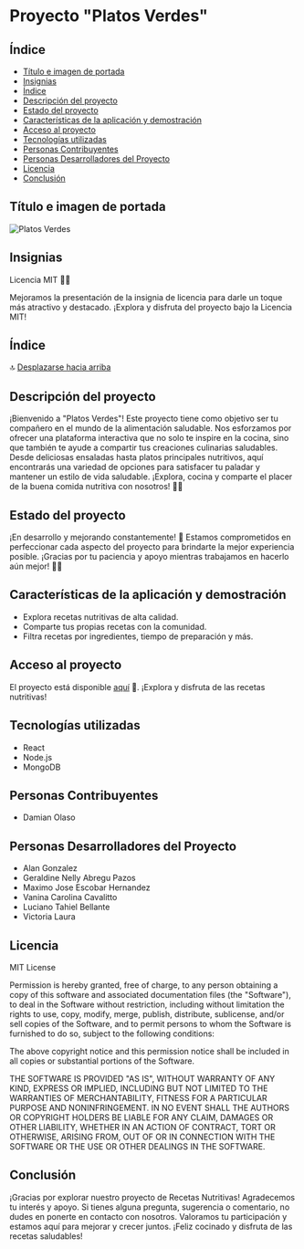 # Proyecto "Platos Verdes"

## Índice

* [Título e imagen de portada](#título-e-imagen-de-portada)
* [Insignias](#insignias)
* [Índice](#índice)
* [Descripción del proyecto](#descripción-del-proyecto)
* [Estado del proyecto](#estado-del-proyecto)
* [Características de la aplicación y demostración](#características-de-la-aplicación-y-demostración)
* [Acceso al proyecto](#acceso-al-proyecto)
* [Tecnologías utilizadas](#tecnologías-utilizadas)
* [Personas Contribuyentes](#personas-contribuyentes)
* [Personas Desarrolladores del Proyecto](#personas-desarrolladores-del-proyecto)
* [Licencia](#licencia)
* [Conclusión](#conclusión)

## Título e imagen de portada

![Platos Verdes](imagen.png)

## Insignias
Licencia MIT 📜✨

Mejoramos la presentación de la insignia de licencia para darle un toque más atractivo y destacado. ¡Explora y disfruta del proyecto bajo la Licencia MIT!

## Índice
🔝 [Desplazarse hacia arriba](#índice) 

## Descripción del proyecto

¡Bienvenido a "Platos Verdes"! Este proyecto tiene como objetivo ser tu compañero en el mundo de la alimentación saludable. Nos esforzamos por ofrecer una plataforma interactiva que no solo te inspire en la cocina, sino que también te ayude a compartir tus creaciones culinarias saludables. Desde deliciosas ensaladas hasta platos principales nutritivos, aquí encontrarás una variedad de opciones para satisfacer tu paladar y mantener un estilo de vida saludable. ¡Explora, cocina y comparte el placer de la buena comida nutritiva con nosotros! 🌱🍲

## Estado del proyecto

¡En desarrollo y mejorando constantemente! 🚀
Estamos comprometidos en perfeccionar cada aspecto del proyecto para brindarte la mejor experiencia posible. ¡Gracias por tu paciencia y apoyo mientras trabajamos en hacerlo aún mejor! 💪✨

## Características de la aplicación y demostración

- Explora recetas nutritivas de alta calidad.
- Comparte tus propias recetas con la comunidad.
- Filtra recetas por ingredientes, tiempo de preparación y más.

## Acceso al proyecto

El proyecto está disponible [aquí](enlace-al-proyecto) 🚀. ¡Explora y disfruta de las recetas nutritivas!

## Tecnologías utilizadas

- React
- Node.js
- MongoDB

## Personas Contribuyentes

- Damian Olaso

## Personas Desarrolladores del Proyecto

- Alan Gonzalez
- Geraldine Nelly Abregu Pazos
- Maximo Jose Escobar Hernandez 
- Vanina Carolina Cavalitto
- Luciano Tahiel Bellante
- Victoria Laura

## Licencia

MIT License

Permission is hereby granted, free of charge, to any person obtaining a copy
of this software and associated documentation files (the "Software"), to deal
in the Software without restriction, including without limitation the rights
to use, copy, modify, merge, publish, distribute, sublicense, and/or sell
copies of the Software, and to permit persons to whom the Software is
furnished to do so, subject to the following conditions:

The above copyright notice and this permission notice shall be included in all
copies or substantial portions of the Software.

THE SOFTWARE IS PROVIDED "AS IS", WITHOUT WARRANTY OF ANY KIND, EXPRESS OR
IMPLIED, INCLUDING BUT NOT LIMITED TO THE WARRANTIES OF MERCHANTABILITY,
FITNESS FOR A PARTICULAR PURPOSE AND NONINFRINGEMENT. IN NO EVENT SHALL THE
AUTHORS OR COPYRIGHT HOLDERS BE LIABLE FOR ANY CLAIM, DAMAGES OR OTHER
LIABILITY, WHETHER IN AN ACTION OF CONTRACT, TORT OR OTHERWISE, ARISING FROM,
OUT OF OR IN CONNECTION WITH THE SOFTWARE OR THE USE OR OTHER DEALINGS IN THE
SOFTWARE.

## Conclusión

¡Gracias por explorar nuestro proyecto de Recetas Nutritivas! Agradecemos tu interés y apoyo. Si tienes alguna pregunta, sugerencia o comentario, no dudes en ponerte en contacto con nosotros. Valoramos tu participación y estamos aquí para mejorar y crecer juntos. ¡Feliz cocinado y disfruta de las recetas saludables!
